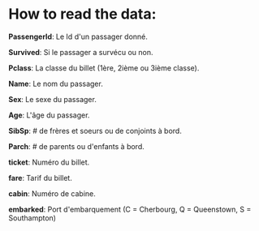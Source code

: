 # How to read the data: 

**PassengerId**: Le Id d'un passager donné. 

**Survived**: Si le passager a survécu ou non. 

**Pclass**: La classe du billet (1ère, 2ième ou 3ième classe).

**Name**: Le nom du passager. 

**Sex**: Le sexe du passager. 

**Age**: L'âge du passager. 

**SibSp**: # de frères et soeurs ou de conjoints à bord. 

**Parch**: # de parents ou d'enfants à bord. 

**ticket**: Numéro du billet.

**fare**: Tarif du billet.

**cabin**: Numéro de cabine. 

**embarked**: Port d'embarquement (C = Cherbourg, Q = Queenstown, S = Southampton)